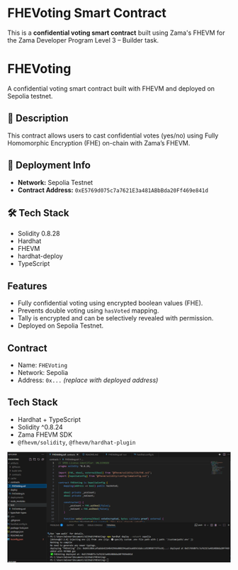 # FHEVoting Smart Contract

This is a **confidential voting smart contract** built using Zama's FHEVM for the Zama Developer Program Level 3 – Builder task.

# FHEVoting

A confidential voting smart contract built with FHEVM and deployed on Sepolia testnet.

## 🧠 Description
This contract allows users to cast confidential votes (yes/no) using Fully Homomorphic Encryption (FHE) on-chain with Zama’s FHEVM.

## 🚀 Deployment Info
- **Network:** Sepolia Testnet
- **Contract Address:** `0xE5769d075c7a7621E3a481ABbBda20Ff469e841d`

## 🛠 Tech Stack
- Solidity 0.8.28
- Hardhat
- FHEVM
- hardhat-deploy
- TypeScript

## Features
- Fully confidential voting using encrypted boolean values (FHE).
- Prevents double voting using `hasVoted` mapping.
- Tally is encrypted and can be selectively revealed with permission.
- Deployed on Sepolia Testnet.

## Contract
- Name: `FHEVoting`
- Network: Sepolia
- Address: `0x...` *(replace with deployed address)*

## Tech Stack
- Hardhat + TypeScript
- Solidity ^0.8.24
- Zama FHEVM SDK
- `@fhevm/solidity`, `@fhevm/hardhat-plugin`


![alt text](image.png)